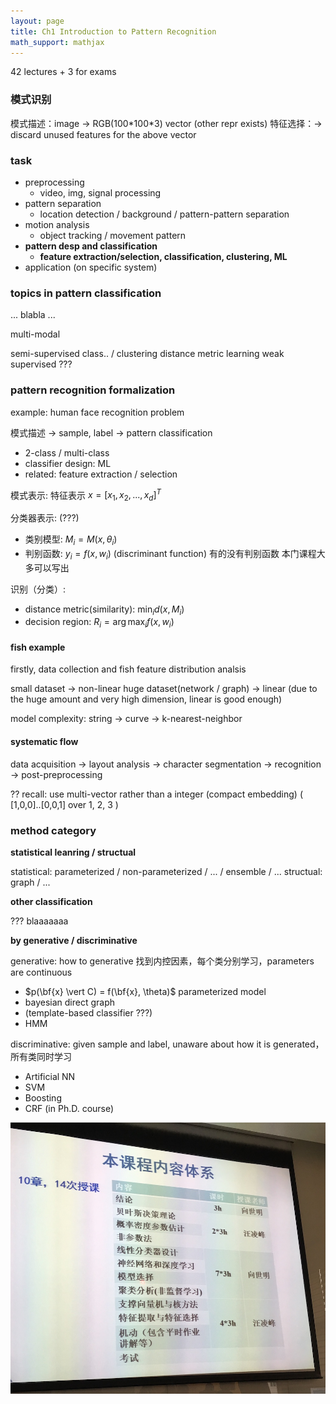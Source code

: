```yaml
---
layout: page
title: Ch1 Introduction to Pattern Recognition
math_support: mathjax
---
```



42 lectures + 3 for exams 

### 模式识别

模式描述：image -> RGB(100\*100\*3) vector (other repr exists)
特征选择：-> discard unused features for the above vector

### task

- preprocessing
  - video, img, signal processing
- pattern separation
  - location detection / background / pattern-pattern separation
- motion analysis
  - object tracking / movement pattern
- **pattern desp and classification**
  - **feature extraction/selection, classification, clustering, ML**
- application (on specific system)

### topics in pattern classification
... blabla ...

multi-modal 

semi-supervised class.. / clustering
distance metric learning
weak supervised ???

### pattern recognition formalization

example: human face recognition problem

模式描述 -> sample, label ->
pattern classification
- 2-class / multi-class
- classifier design: ML
- related: feature extraction / selection

模式表示: 特征表示 $x=[x_1,x_2, ..., x_d]^T$

分类器表示: (???)
- 类别模型: $M_i=M(x, \theta_i)$
- 判别函数: $y_i=f(x, w_i)$ (discriminant function) 有的没有判别函数 本门课程大多可以写出

识别（分类）:
- distance metric(similarity): $\min_i d(x, M_i)$
- decision region: $R_i=\arg\max_i f(x,w_i)$

#### fish example

firstly, data collection and fish feature distribution analsis

small dataset -> non-linear
huge dataset(network / graph) -> linear (due to the huge amount and very high dimension, linear is good enough)

model complexity:
string -> curve -> k-nearest-neighbor

#### systematic flow

data acquisition -> layout analysis -> character segmentation -> recognition -> post-preprocessing

?? recall: use multi-vector rather than a integer (compact embedding) ( [1,0,0]..[0,0,1] over 1, 2, 3 )

### method category

**statistical leanring / structual**

statistical: parameterized / non-parameterized / ... / ensemble / ...
structual: graph / ...

**other classification**

??? blaaaaaaa

**by generative / discriminative**

generative: how to generative
找到内控因素，每个类分别学习，parameters are continuous
-  $p(\bf{x} \vert C) = f(\bf{x}, \theta)$ parameterized model
-  bayesian direct graph
-  (template-based classifier ???)
-  HMM

discriminative: given sample and label, unaware about how it is generated，所有类同时学习
- Artificial NN
- SVM
- Boosting
- CRF (in Ph.D. course)


<div><img src="resources/342E041768A26D12101140C774846514.jpg"></div>


